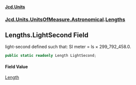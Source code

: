 #### [Jcd.Units](index.md 'index')
### [Jcd.Units.UnitsOfMeasure.Astronomical](Jcd.Units.UnitsOfMeasure.Astronomical.md 'Jcd.Units.UnitsOfMeasure.Astronomical').[Lengths](Lengths.md 'Jcd.Units.UnitsOfMeasure.Astronomical.Lengths')

## Lengths.LightSecond Field

light-second defined such that: SI meter = ls × 299_792_458.0.

```csharp
public static readonly Length LightSecond;
```

#### Field Value
[Length](Length.md 'Jcd.Units.UnitTypes.Length')